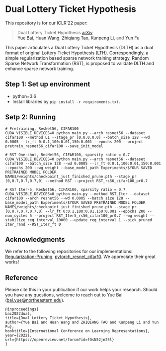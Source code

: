 # Dual Lottery Ticket Hypothesis

This repository is for our ICLR'22 paper:
> Dual Lottery Ticket Hypothesis [arXiv](https://arxiv.org/abs/2203.04248) \
> [Yue Bai](https://yueb17.github.io/), [Huan Wang](http://huanwang.tech/), [Zhiqiang Tao](http://ztao.cc/), [Kunpeng Li](https://kunpengli1994.github.io/), and [Yun Fu](http://www1.ece.neu.edu/~yunfu/)

This paper articulates a Dual Lottery Ticket Hypothesis (DLTH) as a dual format of original Lottery Ticket Hypothesis (LTH). Correspondingly, a simple regularization based sparse network training strategy, Random Sparse Network Transformation (RST), is proposed to validate DLTH and enhance sparse network training.

## Step 1: Set up environment
- python=3.6
- Install libraries by `pip install -r requirements.txt`.

## Setp 2: Running
```
# Pretraining, ResNet56, CIFAR100
CUDA_VISIBLE_DEVICES=0 python main.py --arch resnet56 --dataset cifar100 --method L1 --stage_pr [0,0,0,0,0] --batch_size 128 --wd 0.0005 --lr_ft 0:0.1,100:0.01,150:0.001 --epochs 200 --project pretrain_resnet56_cifar100 --save_init_model
```

```
# RST One-shot, ResNet56, CIFAR100, sparsity ratio = 0.7
CUDA_VISIBLE_DEVICES=0 python main.py --arch resnet56 --dataset cifar100 --batch_size 128 --wd 0.0005 --lr_ft 0:0.1,100:0.01,150:0.001 --epochs 200 --wg weight --base_model_path Experiments/$YOUR SAVED PRETRAINED MODEL FOLDER NAME$/weights/checkpoint_just_finished_prune.pth --stage_pr [0,0.7,0.7,0.7,0] --method RST --project RST_rs56_cifar100_pr0.7
```

```
# RST Iter-5, ResNet56, CIFAR100, sparsity ratio = 0.7
CUDA_VISIBLE_DEVICES=0 python main.py --method RST_Iter --dataset cifar100 --arch resnet56 --wd 0.0005 --batch_size 128 --base_model_path Experiments/$YOUR SAVED PRETRAINED MODEL FOLDER NAME$/weights/checkpoint_just_finished_prune.pth --stage_pr [0,0.7,0.7,0.7,0] --lr_ft 0:0.1,100:0.01,150:0.001 --epochs 200 --num_cycles 5 --project RST_Iter5_rs56_cifar100_pr0.7 --wg weight --stabilize_reg_interval 10000 --update_reg_interval 1 --pick_pruned iter_rand --RST_Iter_ft 0
```



## Acknowledgments
We refer to the following repositories for our implementations: [Regularization-Pruning](https://github.com/MingSun-Tse/Regularization-Pruning), [pytorch_resnet_cifar10](https://github.com/akamaster/pytorch_resnet_cifar10). We appreciate their great works!

## Reference
Please cite this in your publication if our work helps your research. Should you have any questions, welcome to reach out to Yue Bai (bai.yue@northeastern.edu).

```
@inproceedings{
bai2022dual,
title={Dual Lottery Ticket Hypothesis},
author={Yue Bai and Huan Wang and ZHIQIANG TAO and Kunpeng Li and Yun Fu},
booktitle={International Conference on Learning Representations},
year={2022},
url={https://openreview.net/forum?id=fOsN52jn25l}
}
```


